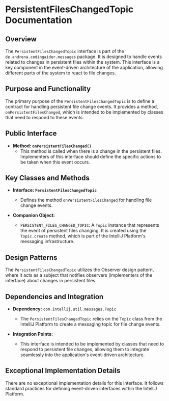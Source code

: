 # PersistentFilesChangedTopic Documentation

## Overview

The `PersistentFilesChangedTopic` interface is part of the `de.andrena.codingaider.messages` package. It is designed to handle events related to changes in persistent files within the system. This interface is a key component in the event-driven architecture of the application, allowing different parts of the system to react to file changes.

## Purpose and Functionality

The primary purpose of the `PersistentFilesChangedTopic` is to define a contract for handling persistent file change events. It provides a method, `onPersistentFilesChanged`, which is intended to be implemented by classes that need to respond to these events.

## Public Interface

- **Method: `onPersistentFilesChanged()`**
  - This method is called when there is a change in the persistent files. Implementers of this interface should define the specific actions to be taken when this event occurs.

## Key Classes and Methods

- **Interface: `PersistentFilesChangedTopic`**
  - Defines the method `onPersistentFilesChanged` for handling file change events.

- **Companion Object:**
  - `PERSISTENT_FILES_CHANGED_TOPIC`: A `Topic` instance that represents the event of persistent files changing. It is created using the `Topic.create` method, which is part of the IntelliJ Platform's messaging infrastructure.

## Design Patterns

The `PersistentFilesChangedTopic` utilizes the Observer design pattern, where it acts as a subject that notifies observers (implementers of the interface) about changes in persistent files.

## Dependencies and Integration

- **Dependency:** `com.intellij.util.messages.Topic`
  - The `PersistentFilesChangedTopic` relies on the `Topic` class from the IntelliJ Platform to create a messaging topic for file change events.

- **Integration Points:**
  - This interface is intended to be implemented by classes that need to respond to persistent file changes, allowing them to integrate seamlessly into the application's event-driven architecture.

## Exceptional Implementation Details

There are no exceptional implementation details for this interface. It follows standard practices for defining event-driven interfaces within the IntelliJ Platform.
